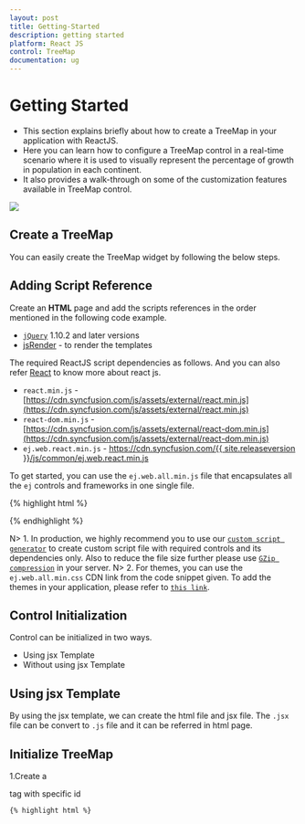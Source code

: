 ```yaml
---
layout: post
title: Getting-Started
description: getting started
platform: React JS
control: TreeMap
documentation: ug
---
```


# Getting Started

* This section explains briefly about how to create a TreeMap in your application with ReactJS.
* Here you can learn how to configure a TreeMap control in a real-time scenario where it is used to visually represent the percentage of growth in population in each continent. 
* It also provides a walk-through on some of the customization features available in TreeMap control.

![](Getting-Started_images/Getting-Started_img1.png)

## Create a TreeMap 

You can easily create the TreeMap widget by  following  the below steps.

## Adding Script Reference

Create an **HTML** page and add the scripts references in the order mentioned in the following code example.

* [`jQuery`](https://jquery.com/) 1.10.2 and later versions
* [jsRender](https://github.com/borismoore/jsrender) - to render the templates


The required ReactJS script dependencies as follows. And you can also refer [React](http://reactjs.org/docs/getting-started.html) to know more about react js.

* `react.min.js` - [https://cdn.syncfusion.com/js/assets/external/react.min.js](https://cdn.syncfusion.com/js/assets/external/react.min.js)
* `react-dom.min.js` - [https://cdn.syncfusion.com/js/assets/external/react-dom.min.js](https://cdn.syncfusion.com/js/assets/external/react-dom.min.js)
* `ej.web.react.min.js` - [https://cdn.syncfusion.com/{{ site.releaseversion }}/js/common/ej.web.react.min.js](https://cdn.syncfusion.com/14.3.0.49/js/common/ej.web.react.min.js)

To get started, you can use the `ej.web.all.min.js` file that encapsulates all the `ej` controls and frameworks in one single file.

{% highlight html %}
<!DOCTYPE html>
   <html>
     <head>
        <meta name="viewport" content="width=device-width, initial-scale=1.0">
        <meta name="description" content="Essential Studio for React JS">
        <meta name="author" content="Syncfusion">
        <title>Getting Started for Ribbon React JS</title>
        <!-- Essential Studio for JavaScript  theme reference -->
        <link href="http://cdn.syncfusion.com/{{ site.releaseversion }}/js/web/flat-azure/ej.web.all.min.css" rel="stylesheet" />
        <!-- Essential Studio for JavaScript  script references -->
        <script src="http://cdn.syncfusion.com/js/assets/external/jquery-3.0.0.min.js"></script>
         <script src="http://cdn.syncfusion.com/js/assets/external/react.min.js"></script>
        <script src="http://cdn.syncfusion.com/js/assets/external/react-dom.min.js"></script>
        <script src="http://cdn.syncfusion.com/{{ site.releaseversion }}/js/web/ej.web.all.min.js"></script>
        <script src="http://cdn.syncfusion.com/{{ site.releaseversion }}/js/common/ej.web.react.min.js"></script>
        <!-- Add your custom scripts here -->
    </head>
        <body>
        </body>
   </html>

{% endhighlight %}

N> 1. In production, we highly recommend you to use our [`custom script generator`](https://help.syncfusion.com/js/custom-script-generator) to create custom script file with required controls and its dependencies only. Also to reduce the file size further please use [`GZip compression`](https://web.dev/optimizing-content-efficiency-optimize-encoding-and-transfer/) in your server.
N> 2. For themes, you can use the `ej.web.all.min.css` CDN link from the code snippet given. To add the themes in your application, please refer to [`this link`](https://help.syncfusion.com/js/theming-in-essential-javascript-components).

## Control Initialization

Control can be initialized in two ways.

 * Using jsx Template
 * Without using jsx Template
 
## Using jsx Template

By using the jsx template, we can create the html file and jsx file. The `.jsx` file can be convert to `.js` file and it can be referred in html page.

## Initialize TreeMap 

1.Create a <div> tag with specific id
	
    {% highlight html %}

<!DOCTYPE html>
<html>    
    <body>
	<div id="treemap-default" style="height:99%;"></div>
            <script src="app/treemap/default.js"></script>    
    </body>
</html>

{% endhighlight %}
  
2.The dataSource property of the TreeMap accepts the collection values as input.Populate the datasource of the  TreeMap data as JSON object. For example, you can use population data of countries to generate TreeMap data as illustrated in the following code sample.
  
   {% highlight html %}

var population_data = [
                   { Continent: "Asia", Region: "Southern Asia", Growth: 1.32, Population: 1749046000 },
                   { Continent: "Asia", Region: "Eastern Asia", Growth: 0.57, Population: 1620807000 },
                   { Continent: "Asia", Region: "South-Eastern Asia", Growth: 1.20, Population: 618793000 },
                   { Continent: "Asia", Region: "Western Asia", Growth: 1.98, Population: 245707000 },
                   { Continent: "Asia", Region: "Central Asia", Growth: 1.43, Population: 64370000 },
                   { Continent: "Europe", Region: "Europe", Growth: 0.10, Population: 742452000 },
                   { Continent: "America", Region: "South America", Growth: 1.06, Population: 406740000 },
                   { Continent: "America", Region: "Northern America", Growth: 0.85, Population: 355361000 },
                   { Continent: "America", Region: "Central America", Growth: 1.40, Population: 167387000 },
                   { Continent: "Africa", Region: "Eastern Africa", Growth: 2.89, Population: 373202000 },
                   { Continent: "Africa", Region: "Western Africa", Growth: 2.78, Population: 331255000 },
                   { Continent: "Africa", Region: "Northern Africa", Growth: 1.70, Population: 210002000 },
                   { Continent: "Africa", Region: "Middle Africa", Growth: 2.79, Population: 135750000 },
                   { Continent: "Africa", Region: "Southern Africa", Growth: 0.91, Population: 60425000 }
        ];

     {% endhighlight %}

   N> Population data is referred from [List of continents by population](https://en.wikipedia.org/wiki/List_of_continents_by_population)
 
3.The size of an object can be calculated by using the **WeightValuePath** of TreeMap
 
4.Initialize the TreeMap  by using the `EJ.TreeMap` tag. 

{% highlight javascript %}

<script type="text/babel">
<!DOCTYPE html>
<html>    
    <body>
        <script type="text/babel">
            ReactDOM.render(
                     <div className="default">
                        <EJ.TreeMap id="treemap1"  dataSource = {population_data}    weightValuePath ="Population" ></EJ.TreeMap>,
                     </div>,
                     document.getElementById('treemap-default')
                     );
        </script>
    </body>
</html>

{% endhighlight %}

The following image displays a TreeMap with default properties using the above code. 

![](Getting-Started_images/Getting-Started_img2.png)

## GroupTreeMap Items using Levels

You can group TreeMap Items using levels in TreeMap.

### Group Path

You can use `groupPath` property for every flat level of the TreeMap control. It is a path to a field on the source object that serves as the “group” for the level specified. You can group the data based on the `groupPath` in the TreeMap control. When the `groupPath` is not specified, then the items are not grouped and the data is displayed in the order specified in the `dataSource`.

### Group Gap

You can use `groupGap` property to separate the items from every flat level and to differentiate the levels mentioned in the TreeMap control.

The following code sample explains how to group TreeMap Items using ‘Levels’

{% highlight javascript %}
 <script type="text/babel">
  var levels = [
                     { groupPath: "Continent", groupGap: 5}
                   ];
<!DOCTYPE html>
<html>    
    <body>
        <script type="text/babel">
            ReactDOM.render(
                     <div className="default">
                        <EJ.TreeMap id="treemap1"  dataSource = {population_data}    weightValuePath ="Population" 
                        levels = {levels} ></EJ.TreeMap>,
                     </div>,
                     document.getElementById('treemap-default')
                     );
        </script>
    </body>
</html>
{% endhighlight %}


The following screenshot displays grouping of TreeMapItems using Levels.

![](Getting-Started_images/Getting-Started_img3.png)



## Customize TreeMap Appearance by Range

You can differentiate the nodes based on its value and color ranges using Range color. You can also define the color value range using From and To properties. 

### Color Value Path

The `colorValuePath` of TreeMap is a path to a field on the source object. You can determine the color for the object using `colorValuePath` of TreeMap.

The following code sample explains how to customize TreeMap Appearance by Range.

{% highlight javascript %}

 <script type="text/babel">
  var levels = [
                     { groupPath: "Continent", groupGap: 5}
                   ];
   var rangeColorMapping =  [
                    { color: "#DC562D", from: "0", to: "1" },
                    { color: "#FED124", from: "1", to: "1.5" },
                    { color: "#487FC1", from: "1.5", to: "2" },
                    { color: "#0E9F49", from: "2", to: "3" }
                ];
<!DOCTYPE html>
<html>    
    <body>
        <script type="text/babel">
            ReactDOM.render(
                     <div className="default">
                        <EJ.TreeMap id="treemap1"  dataSource = {population_data}    weightValuePath ="Population" 
                        levels = {levels} rangeColorMapping = {rangeColorMapping} colorValuePath="Growth" ></EJ.TreeMap>,
                     </div>,
                     document.getElementById('treemap-default')
                     );
        </script>
    </body>
</html>

{% endhighlight %}



The following screenshot displays customized TreeMap Appearance by Range

![](Getting-Started_images/Getting-Started_img4.png)

## Enable Tooltip

You can enable the tooltip by setting `showTooltip` property to ‘true’. By default, it takes the property of the bound object that is referred in the `weightValuePath` and displays its content when the corresponding node is hovered. You can customize the template for tooltip using `tooltipTemplate` property.

### Leaf Item Settings

You can customize the Leaf level TreeMap items using `leafItemSettings`. The Label and tooltip values take the property of bound object that is referred in the `labelPath` when defined.

The following code sample displays how the tooltip is enabled.

{% highlight javascript %}

<script type="text/babel">
var levels = [
                     { groupPath: "Continent", groupGap: 5}
                   ];
   var rangeColorMapping =  [
                    { color: "#DC562D", from: "0", to: "1" },
                    { color: "#FED124", from: "1", to: "1.5" },
                    { color: "#487FC1", from: "1.5", to: "2" },
                    { color: "#0E9F49", from: "2", to: "3" }
                ];
   var leafItemSettings =  { labelPath: "Region" };
<!DOCTYPE html>
<html>    
    <body>
        <script type="text/babel">
            ReactDOM.render(
                     <div className="default">
                        <EJ.TreeMap id="treemap1"  dataSource = {population_data}    weightValuePath ="Population" 
                        levels = {levels} rangeColorMapping = {rangeColorMapping} colorValuePath="Growth" leafItemSettings={leafItemSettings} showTooltip={true}  ></EJ.TreeMap>,
                     </div>,
                     document.getElementById('treemap-default')
                     );
        </script>
    </body>
</html>

{% endhighlight %}



The following screenshot displays the TreeMap when the Tooltip is enabled.

![](Getting-Started_images/Getting-Started_img5.png)

## Legend

You can set the color value of leaf nodes using TreeMap Legend. This legend is appropriate only for the TreeMap whose leaf nodes are colored using `rangeColorMapping`.

You can set ShowLegend property value to ‘_true_’ to make a Legend visible.

### Label for Legend

You can customize the labels of the legend item using `legendLabel` property of `rangeColorMapping`. 

The following code sample displays how to add labels for legend in a TreeMap.

{% highlight javascript %}

 <script type="text/babel">
 
  var levels = [
                     { groupPath: "Continent", groupGap: 5}
                   ];
   var rangeColorMapping =  [
                    { color: "#DC562D", from: "0", to: "1" },
                    { color: "#FED124", from: "1", to: "1.5" },
                    { color: "#487FC1", from: "1.5", to: "2" },
                    { color: "#0E9F49", from: "2", to: "3" }
                ];
   var leafItemSettings =  { labelPath: "Region" };
   var legendSettings =  {
                  showLegend:true,                                                                      
                  height:38,
                  width:690,
                };
<!DOCTYPE html>
<html>    
    <body>
        <script type="text/babel">
            ReactDOM.render(
                     <div className="default">
                        <EJ.TreeMap id="treemap1"  
                        dataSource = {population_data}    
                        weightValuePath ="Population" 
                        levels = {levels} 
                        rangeColorMapping = {rangeColorMapping} 
                        colorValuePath="Growth" 
                        leafItemSettings={leafItemSettings} 
                        showTooltip={true} 
                        showLegend ={true} 
                        legendSettings={legendSettings}></EJ.TreeMap>,
                     </div>,
                     document.getElementById('treemap-default')
                     );
        </script>
    </body>
</html>

{% endhighlight %}



The following screenshot displays the TreeMap when Labels are enabled.

![](Getting-Started_images/Getting-Started_img6.png)

## Without using jsx Template

The TreeMap can be created from a HTML `DIV` element with the HTML `id` attribute set to it. Refer to the following code example.

{% highlight html %}

<div id="treemap-default"></div>
           
{% endhighlight %}

{% highlight javascript %}

<script type="text/babel">
var levels = [
                     { groupPath: "Continent", groupGap: 5}
                   ];
   var rangeColorMapping =  [
                    { color: "#DC562D", from: "0", to: "1" },
                    { color: "#FED124", from: "1", to: "1.5" },
                    { color: "#487FC1", from: "1.5", to: "2" },
                    { color: "#0E9F49", from: "2", to: "3" }
                ];
   var leafItemSettings =  { labelPath: "Region" };
   var legendSettings =  {
                  showLegend:true,                                                                      
                  height:38,
                  width:690,
                };
                   
        

ReactDOM.render(
    React.createElement(EJ.TreeMap, {id: "treeMapDefault", 
    dataSource: population_data, 
    colorValuePath: "Growth", 
     weightValuePath: "Population", 
     showTooltip:true,
     showLegend: true, 
     leafItemSettings: leafItemSettings, 
     legendSettings: legendSettings, 
     rangeColorMapping: rangeColorMapping, 
     levels: levels
    }
        
    ),
		  document.getElementById('treemap-default')
);
</script>
 {% endhighlight %}
 
On running the above code the TreeMap will rendered along with labels

![](Getting-Started_images/Getting-Started_img6.png)  